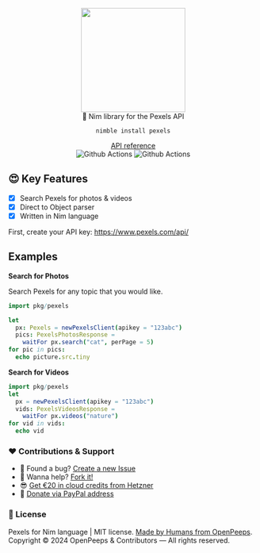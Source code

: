 <p align="center">
  <img src="https://github.com/openpeeps/pexels-nim/blob/main/.github/pexels.png" width="210px"><br>
  👑 Nim library for the Pexels API
</p>

<p align="center">
  <code>nimble install pexels</code>
</p>

<p align="center">
  <a href="https://github.com/">API reference</a><br>
  <img src="https://github.com/openpeeps/pexels-nim/workflows/test/badge.svg" alt="Github Actions">  <img src="https://github.com/openpeeps/pexels-nim/workflows/docs/badge.svg" alt="Github Actions">
</p>

## 😍 Key Features
- [x] Search Pexels for photos & videos
- [x] Direct to Object parser
- [x] Written in Nim language

First, create your API key: https://www.pexels.com/api/

## Examples
**Search for Photos**

Search Pexels for any topic that you would like.

```nim
import pkg/pexels

let
  px: Pexels = newPexelsClient(apikey = "123abc")
  pics: PexelsPhotosResponse =
    waitFor px.search("cat", perPage = 5)
for pic in pics:
  echo picture.src.tiny
```

**Search for Videos**
```nim
import pkg/pexels
let
  px = newPexelsClient(apikey = "123abc")
  vids: PexelsVideosResponse =
    waitFor px.videos("nature")
for vid in vids:
  echo vid
```

### ❤ Contributions & Support
- 🐛 Found a bug? [Create a new Issue](/issues)
- 👋 Wanna help? [Fork it!](/fork)
- 😎 [Get €20 in cloud credits from Hetzner](https://hetzner.cloud/?ref=Hm0mYGM9NxZ4)
- 🥰 [Donate via PayPal address](https://www.paypal.com/donate/?hosted_button_id=RJK3ZTDWPL55C)

### 🎩 License
Pexels for Nim language | MIT license. [Made by Humans from OpenPeeps](https://github.com/openpeeps).<br>
Copyright &copy; 2024 OpenPeeps & Contributors &mdash; All rights reserved.

